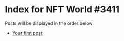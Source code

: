 # Index for NFT World #3411
Posts will be displayed in the order below:

- [Your first post](./001-first.md)

